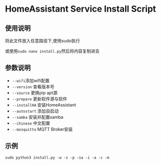 # HomeAssistant Service Install Script

## 使用说明
将此文件放入任意路径下,使用sudo执行

或使用`sudo nano install.py`然后将内容复制进去
## 参数说明
- `--wifi`添加wifi配置
- `--version` 查看版本号
- `--source` 更换pip apt源
- `--prepare` 更新软件源与软件
- `--installHA` 安装HomeAssistant
- `--autostart` 添加自启动
- `--samba` 安装并配置samba
- `--chinese` 中文配置
- `--mosquitto` MQTT Broker安装


## 示例

`sudo python3 install.py -w -s -p -sa -i -a -c -m`
